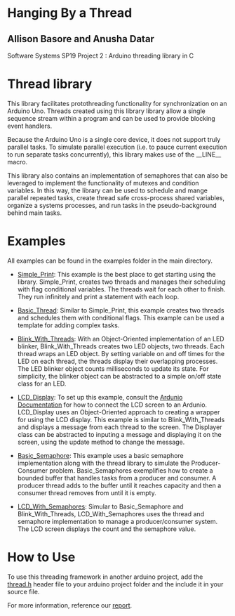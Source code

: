 # Hanging By a Thread
## Allison Basore and Anusha Datar
Software Systems SP19 Project 2 : Arduino threading library in C

# Thread library

This library facilitates protothreading functionality for synchronization on an Arduino Uno. Threads created using this library library allow a single sequence stream within a program and can be used to provide blocking event handlers.

Because the Arduino Uno is a single core device, it does not support truly parallel tasks. To simulate parallel execution (i.e. to pauce current execution to run separate tasks concurrently), this library makes use of the \_\_LINE\_\_ macro. 

This library also contains an implementation of semaphores that can also be leveraged to implement the functionality of mutexes and condition variables. In this way, the library can be used to schedule and mange parallel repeated tasks, create thread safe cross-process shared variables, organize a systems processes, and run tasks in the pseudo-background behind main tasks.

# Examples
All examples can be found in the examples folder in the main directory.

- [Simple_Print](https://github.com/anushadatar/SoftSysHangingByAThread/blob/master/examples/simplePrint/simplePrint.ino): This example is the best place to get starting using the library. Simple_Print, creates two threads and manages their scheduling with flag conditional variables. The threads wait for each other to finish. They run infinitely and print a statement with each loop.

- [Basic_Thread](https://github.com/anushadatar/SoftSysHangingByAThread/blob/master/examples/basic_thread_example/basic_thread_example.ino): Similar to Simple_Print, this example creates two threads and schedules them with conditional flags. This example can be used a template for adding complex tasks.

- [Blink_With_Threads](https://github.com/anushadatar/SoftSysHangingByAThread/blob/master/examples/blinkWithThreads/blinkWithThreads.ino): With an Object-Oriented implementation of an LED blinker, Blink_With_Threads creates two LED objects, two threads. Each thread wraps an LED object. By setting variable on and off times for the LED on each thread, the threads display their overlapping processes. The LED blinker object counts milliseconds to update its state. For simplicity, the blinker object can be abstracted to a simple on/off state class for an LED.

- [LCD_Display](https://github.com/anushadatar/SoftSysHangingByAThread/blob/master/examples/LCDdispalyExample/LCDdispalyExample.ino): To set up this example, consult the [Ardunio Documentation](https://www.arduino.cc/en/Tutorial/LiquidCrystalDisplay) for how to connect the LCD screen to an Ardunio. LCD_Display uses an Object-Oriented approach to creating a wrapper for using the LCD display. This example is similar to Blink_With_Threads and displays a message from each thread to the screen. The Displayer class can be abstracted to inputing a message and displaying it on the screen, using the update method to change the message.

- [Basic_Semaphore](https://github.com/anushadatar/SoftSysHangingByAThread/blob/master/examples/basic_semaphore_example/basic_semaphore_example.ino): This example uses a basic semaphore implementation along with the thread library to simulate the Producer-Consumer problem. Basic_Semaphores exemplifies how to create a bounded buffer that handles tasks from a producer and consumer. A producer thread adds to the buffer until it reaches capacity and then a consumer thread removes from until it is empty.

- [LCD_With_Semaphores](https://github.com/anushadatar/SoftSysHangingByAThread/blob/master/examples/LCDSemaphores/LCDSemaphores.ino): Simular to Basic_Semaphore and Blink_With_Threads, LCD_With_Semaphores uses the thread and semaphore implementation to manage a producer/consumer system. The LCD screen displays the count and the semaphore value.

# How to Use
To use this threading framework in another arduino project, add the [thread.h](https://github.com/anushadatar/SoftSysHangingByAThread/blob/master/thread.h) header file to your arduino project folder and the include it in your source file.

For more information, reference our [report](https://github.com/anushadatar/SoftSysHangingByAThread/blob/master/reports/report.md).
